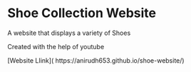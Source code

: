 <h1>Shoe Collection Website</h1>
<p>A website that displays a variety of Shoes</p>
<p>Created with the help of youtube</p>
[Website LIink]( https://anirudh653.github.io/shoe-website/)
